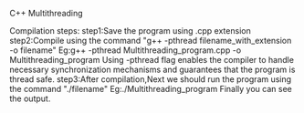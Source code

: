 C++ Multithreading


Compilation steps:
    step1:Save the program using .cpp extension
    step2:Compile using the command "g++ -pthread filename_with_extension -o filename"
        Eg:g++ -pthread Multithreading_program.cpp -o Multithreading_program
        Using -pthread flag enables the compiler to handle necessary synchronization mechanisms and guarantees that the              program is thread safe. 
    step3:After compilation,Next we should run the program using the command "./filename"
        Eg:./Multithreading_program
    Finally you can see the output.

